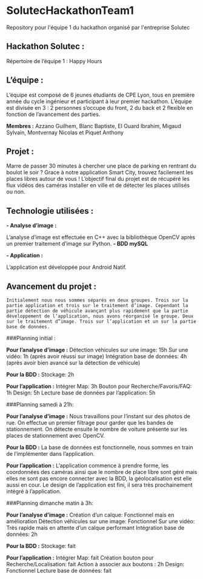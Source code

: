 # SolutecHackathonTeam1
Repository pour l'équipe 1 du hackathon organisé par l'entreprise Solutec

## Hackathon Solutec : 

Répertoire de l’équipe 1 : Happy Hours

## L’équipe : 
L’équipe est composé de 6 jeunes étudiants de CPE Lyon, tous en première année du cycle ingénieur et participant à leur premier hackathon.
L’équipe est divisée en 3 : 2 personnes s’occupe du front, 2 du back et 2 flexible en fonction de l’avancement des parties.

**Membres :** Azzano Guilhem, Blanc Baptiste, El Ouard Ibrahim, Migaud Sylvain, Montvernay Nicolas et Piquet Anthony

## Projet : 
Marre de passer 30 minutes à chercher une place de parking en rentrant du boulot le soir ? Grace à notre application Smart City, trouvez facilement les places libres autour de vous !
L’objectif final du projet est de récupéré les flux vidéos des caméras installer en ville et de détecter les places utilisés ou non.

## Technologie utilisées : 
**-	Analyse d’image :**

L’analyse d’image est effectuée en C++ avec la bibliothèque OpenCV après un premier traitement d’image sur Python.
**-	BDD mySQL**

**-	Application :**

L’application est développée pour Android Natif.


## Avancement du projet : 
	Initialement nous nous sommes séparés en deux groupes. Trois sur la partie application et trois sur le traitement d’image. Cependant la partie détection de véhicule avançant plus rapidement que la partie développement de l’application, nous avons réorganisé le groupe. Deux sur le traitement d”image. Trois sur l’application et un sur la partie base de données.
###Planning initial :

**Pour l’analyse d’image :**
Détection véhicules sur une image: 15h
Sur une vidéo: 1h (après avoir réussi sur image)
Intégration base de données: 4h (après avoir bien avancé sur la détection de véhicule)


**Pour la BDD :**
Stockage: 2h

**Pour l’application :**
Intégrer Map: 3h
Bouton pour Recherche/Favoris/FAQ: 1h
Design: 5h
Lecture base de données par l’application: 5h


###Planning samedi à 21h:

**Pour l’analyse d’image :**
Nous travaillons pour l’instant sur des photos  de rue.  On effectue un premier filtrage pour garder que les bandes de stationnement. On détecte ensuite le nombre de voiture présente sur les places de stationnement avec OpenCV.

**Pour la BDD :**
La base de données est fonctionnelle, nous sommes en train de l’implémenter dans l’application.

**Pour l’application :**
L’application commence à prendre forme, les coordonnées des caméras ainsi que le nombre de place libre sont géré mais elles ne sont pas encore connecter avec la BDD, la géolocalisation est elle aussi en cour. 
Le design de l’application est fini, il sera très prochainement intégré à l’application.


###Planning dimanche matin à 3h:

**Pour l’analyse d’image :**
Création d’un calque: Fonctionnel mais en amélioration
Détection véhicules sur une image: Fonctionnel
Sur une vidéo: Très rapide mais en attente d’un calque performant
Intégration base de données: 2h


**Pour la BDD :**
Stockage: fait

**Pour l’application :**
Intégrer Map: fait
Création bouton pour Recherche/Localisation: fait
Action à associer aux boutons : 2h
Design: Fonctionnel
Lecture base de données: fait



